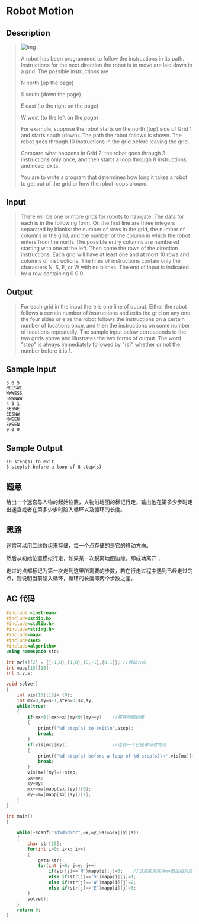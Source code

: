 # Robot Motion

## **Description**

> ![img](http://poj.org/images/1573_1.jpg)
>
> A robot has been programmed to follow the instructions in its path. Instructions for the next direction the robot is to move are laid down in a grid. The possible instructions are 
>
> N north (up the page) 
>
> S south (down the page) 
>
> E east (to the right on the page) 
>
> W west (to the left on the page) 
>
> For example, suppose the robot starts on the north (top) side of Grid 1 and starts south (down). The path the robot follows is shown. The robot goes through 10 instructions in the grid before leaving the grid. 
>
> Compare what happens in Grid 2: the robot goes through 3 instructions only once, and then starts a loop through 8 instructions, and never exits. 
>
> You are to write a program that determines how long it takes a robot to get out of the grid or how the robot loops around. 



## **Input**

> There will be one or more grids for robots to navigate. The data for each is in the following form. On the first line are three integers separated by blanks: the number of rows in the grid, the number of columns in the grid, and the number of the column in which the robot enters from the north. The possible entry columns are numbered starting with one at the left. Then come the rows of the direction instructions. Each grid will have at least one and at most 10 rows and columns of instructions. The lines of instructions contain only the characters N, S, E, or W with no blanks. The end of input is indicated by a row containing 0 0 0.



## **Output**

> For each grid in the input there is one line of output. Either the robot follows a certain number of instructions and exits the grid on any one the four sides or else the robot follows the instructions on a certain number of locations once, and then the instructions on some number of locations repeatedly. The sample input below corresponds to the two grids above and illustrates the two forms of output. The word "step" is always immediately followed by "(s)" whether or not the number before it is 1.



## **Sample Input**

    3 6 5
    NEESWE
    WWWESS
    SNWWWW
    4 5 1
    SESWE
    EESNW
    NWEEN
    EWSEN
    0 0 0



## **Sample Output**

    10 step(s) to exit
    3 step(s) before a loop of 8 step(s)


## **题意**

给出一个迷宫与人物的起始位置，人物沿地图的标记行走，输出他在第多少步时走出迷宫或者在第多少步时陷入循环以及循环的长度。



## **思路**

迷宫可以用二维数组来存储，每一个点存储的是它的移动方向。

然后从初始位置模拟行走，如果某一次脱离地图边缘，即成功离开；

走过的点都标记为第一次走到这里所需要的步数，若在行走过程中遇到已经走过的点，则说明当前陷入循环，循环的长度即两个步数之差。



## **AC 代码**

```cpp
#include <iostream>
#include<stdio.h>
#include<stdlib.h>
#include<string.h>
#include<map>
#include<set>
#include<algorithm>
using namespace std;

int mv[4][2] = {{-1,0},{1,0},{0,-1},{0,1}}; //移动方向
int mapp[15][15];
int x,y,s;

void solve()
{
    int vis[15][15]= {0};
    int mx=0,my=s-1,step=0,sx,sy;
    while(true)
    {
        if(mx<0||mx>=x||my<0||my>=y)    //离开地图边缘
        {
            printf("%d step(s) to exit\n",step);
            break;
        }
        if(vis[mx][my])                 //走到一个已经访问过的点
        {
            printf("%d step(s) before a loop of %d step(s)\n",vis[mx][my]-1,step-vis[mx][my]+1);
            break;
        }
        vis[mx][my]=++step;
        sx=mx;
        sy=my;
        mx+=mv[mapp[sx][sy]][0];
        my+=mv[mapp[sx][sy]][1];
    }
}

int main()
{

    while(~scanf("%d%d%d%*c",&x,&y,&s)&&(x||y||s))
    {
        char str[15];
        for(int i=0; i<x; i++)
        {
            gets(str);
            for(int j=0; j<y; j++)
                if(str[j]=='N')mapp[i][j]=0;    //这里的方向与mv数组相对应
                else if(str[j]=='S')mapp[i][j]=1;
                else if(str[j]=='W')mapp[i][j]=2;
                else if(str[j]=='E')mapp[i][j]=3;
        }
        solve();
    }
    return 0;
}
```

